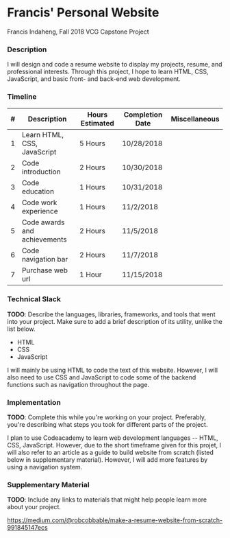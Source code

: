 # Francis' Personal Website
Francis Indaheng, Fall 2018 VCG Capstone Project

### Description

I will design and code a resume website to display my projects, resume, and professional interests. Through this project, I hope to learn HTML, CSS, JavaScript, and basic front- and back-end web development.

### Timeline

| # | Description   | Hours Estimated | Completion Date | Miscellaneous |
| - | ------------- | --------------- | --------------- | ------------- |
| 1 | Learn HTML, CSS, JavaScript | 5 Hours | 10/28/2018 |  |
| 2 | Code introduction | 2 Hours | 10/30/2018 |  |
| 3 | Code education | 1 Hours | 10/31/2018 |  |
| 4 | Code work experience | 1 Hours | 11/2/2018 |  |
| 5 | Code awards and achievements | 2 Hours | 11/5/2018 |  |
| 6 | Code navigation bar | 2 Hours | 11/7/2018 |  |
| 7 | Purchase web url  | 1 Hour | 11/15/2018 |  |

### Technical Slack
**TODO**: Describe the languages, libraries, frameworks, and tools that went into your project. Make sure to add a brief description of its utility, unlike the list below.

* HTML
* CSS
* JavaScript

I will mainly be using HTML to code the text of this website. However, I will also need to use CSS and JavaScript to code some of the backend functions such as navigation throughout the page.

### Implementation
**TODO**: Complete this while you're working on your project. Preferably, you're describing what steps you took for different parts of the project.

I plan to use Codeacademy to learn web development languages -- HTML, CSS, JavaScript. However, due to the short timeframe given for this projet, I will also refer to an article as a guide to build website from scratch (listed below in supplementary material). However, I will add more features by using a navigation system.

### Supplementary Material
**TODO**: Include any links to materials that might help people learn more about your project.

https://medium.com/@robcobbable/make-a-resume-website-from-scratch-991845147ecs
